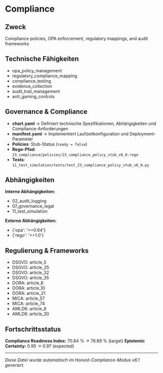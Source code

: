 # Compliance

## Zweck
Compliance policies, OPA enforcement, regulatory mappings, and audit frameworks

## Technische Fähigkeiten
- opa_policy_management
- regulatory_compliance_mapping
- compliance_testing
- evidence_collection
- audit_trail_management
- anti_gaming_controls

## Governance & Compliance
- **chart.yaml** → Definiert technische Spezifikationen, Abhängigkeiten und Compliance-Anforderungen
- **manifest.yaml** → Implementiert Laufzeitkonfiguration und Deployment-Parameter
- **Policies**: Stub-Status (`ready = false`)
- **Rego-Pfad**: `23_compliance/policies/23_compliance_policy_stub_v6_0.rego`
- **Tests**: `11_test_simulation/tests/test_23_compliance_policy_stub_v6_0.py`

## Abhängigkeiten
**Interne Abhängigkeiten:**
- 02_audit_logging
- 07_governance_legal
- 11_test_simulation

**Externe Abhängigkeiten:**
- {'opa': '>=0.64'}
- {'rego': '>=1.0'}

## Regulierung & Frameworks
- DSGVO: article_5
- DSGVO: article_25
- DSGVO: article_32
- DSGVO: article_35
- DORA: article_6
- DORA: article_10
- DORA: article_21
- MICA: article_57
- MICA: article_74
- AMLD6: article_8
- AMLD6: article_30

## Fortschrittsstatus
**Compliance Readiness Index:** 70.84 % → 78.89 % (target)
**Epistemic Certainty:** 0.95 → 0.97 (expected)

---

_Diese Datei wurde automatisch im Honest-Compliance-Modus v6.1 generiert._
